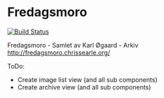 # Fredagsmoro

[![Build Status](https://travis-ci.org/chrissearle/fredagsmoro_react.svg?branch=master)](https://travis-ci.org/chrissearle/fredagsmoro_react)

Fredagsmoro - Samlet av Karl Øgaard - Arkiv http://fredagsmoro.chrissearle.org/

ToDo:

* Create image list view (and all sub components)
* Create archive view (and all sub components)
